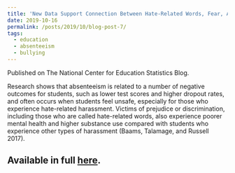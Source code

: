 ```yaml
---
title: 'New Data Support Connection Between Hate-Related Words, Fear, Avoidance, and Absenteeism'
date: 2019-10-16
permalink: /posts/2019/10/blog-post-7/
tags:
  - education
  - absenteeism
  - bullying
---
```


Published on The National Center for Education Statistics Blog.

Research shows that absenteeism is related to a number of negative outcomes for students, such as lower test scores and higher dropout rates, and often occurs when students feel unsafe, especially for those who experience hate-related harassment. Victims of prejudice or discrimination, including those who are called hate-related words, also experience poorer mental health and higher substance use compared with students who experience other types of harassment (Baams, Talamage, and Russell 2017).

Available in full [here](https://nces.ed.gov/blogs/nces/post/new-data-support-connection-between-hate-related-words-fear-avoidance-and-absenteeism).
------

